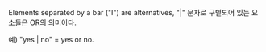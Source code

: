 Elements separated by a bar ("I") are alternatives,
"|" 문자로 구별되어 있는 요소들은 OR의 의미이다.

예) "yes | no" = yes or no.
